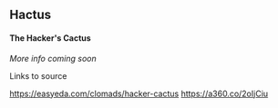 ## Hactus
#### The Hacker's Cactus

*More info coming soon*

Links to source

https://easyeda.com/clomads/hacker-cactus
https://a360.co/2oIjCiu
